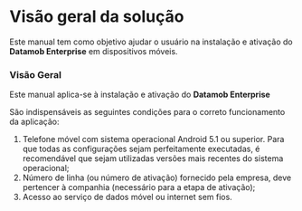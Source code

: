 # Visão geral da solução

Este manual tem como objetivo ajudar o usuário na instalação e ativação do **Datamob Enterprise** em dispositivos móveis.

### Visão Geral <a href="#heading-h.3dy6vkm" id="heading-h.3dy6vkm"></a>

Este manual aplica-se à instalação e ativação do **Datamob Enterprise**

São indispensáveis as seguintes condições para o correto funcionamento da aplicação:

1. Telefone móvel com sistema operacional Android 5.1 ou superior. Para que todas as configurações sejam perfeitamente executadas, é recomendável que sejam utilizadas versões mais recentes do sistema operacional;
2. Número de linha (ou número de ativação) fornecido pela empresa, deve pertencer à companhia (necessário para a etapa de ativação);
3. Acesso ao serviço de dados móvel ou internet sem fios.
